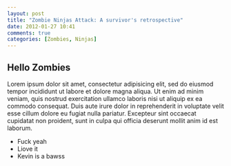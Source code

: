 ```yaml
---
layout: post
title: "Zombie Ninjas Attack: A survivor's retrospective"
date: 2012-01-27 10:41
comments: true
categories: [Zombies, Ninjas]
---
```


## Hello Zombies

Lorem ipsum dolor sit amet, consectetur adipisicing elit, sed do eiusmod tempor incididunt ut labore et dolore magna aliqua. Ut enim ad minim veniam, quis nostrud exercitation ullamco laboris nisi ut aliquip ex ea commodo consequat. Duis aute irure dolor in reprehenderit in voluptate velit esse cillum dolore eu fugiat nulla pariatur. Excepteur sint occaecat cupidatat non proident, sunt in culpa qui officia deserunt mollit anim id est laborum.

* Fuck yeah
* Liove it
* Kevin is a bawss